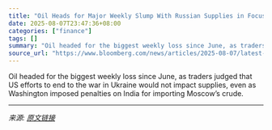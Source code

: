```yaml
---
title: "Oil Heads for Major Weekly Slump With Russian Supplies in Focus"
date: 2025-08-07T23:47:36+08:00
categories: ["finance"]
tags: []
summary: "Oil headed for the biggest weekly loss since June, as traders judged that US efforts to end to the war in Ukraine would not impact supplies, even as Washington imposed penalties on India for importing"
source_url: "https://www.bloomberg.com/news/articles/2025-08-07/latest-oil-market-news-and-analysis-for-aug-8"
---
```


Oil headed for the biggest weekly loss since June, as traders judged that US efforts to end to the war in Ukraine would not impact supplies, even as Washington imposed penalties on India for importing Moscow’s crude.

---

*来源: [原文链接](https://www.bloomberg.com/news/articles/2025-08-07/latest-oil-market-news-and-analysis-for-aug-8)*
